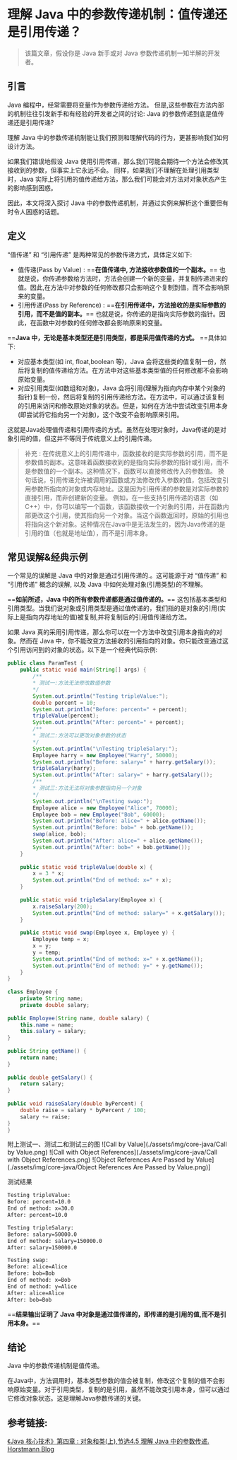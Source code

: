 # 理解 Java 中的参数传递机制：值传递还是引用传递？
> 该篇文章，假设你是 Java 新手或对 Java 参数传递机制一知半解的开发者。

## 引言

Java 编程中，经常需要将变量作为参数传递给方法。 但是,这些参数在方法内部的机制往往引发新手和有经验的开发者之间的讨论: Java 的参数传递到底是值传递还是引用传递?

理解 Java 中的参数传递机制能让我们预测和理解代码的行为，更甚影响我们如何设计方法。

如果我们错误地假设 Java 使用引用传递，那么我们可能会期待一个方法会修改其接收到的参数，但事实上它永远不会。 同样，如果我们不理解在处理引用类型时，Java 实际上将引用的值传递给方法，那么我们可能会对方法对对象状态产生的影响感到困惑。

因此，本文将深入探讨 Java 中的参数传递机制，并通过实例来解析这个重要但有时令人困惑的话题。

## 定义

“值传递” 和 “引用传递” 是两种常见的参数传递方式，具体定义如下:

- 值传递(Pass by Value) : ==**在值传递中, 方法接收参数值的一个副本。**== 也就是说，你传递参数给方法时，方法会创建一个新的变量，并复制传递进来的值。因此,在方法中对参数的任何修改都只会影响这个复制到值，而不会影响原来的变量。
- 引用传递(Pass by Reference) : ==**在引用传递中，方法接收的是实际参数的引用，而不是值的副本。**== 也就是说，你传递的是指向实际参数的指针。因此，在函数中对参数的任何修改都会影响原来的变量。

==**Java 中，无论是基本类型还是引用类型，都是采用值传递的方式。** ==具体如下:

- 对应基本类型(如 int, float,boolean 等)，Java 会将这些类的值复制一份，然后将复制的值传递给方法。在方法中对这些基本类型值的任何修改都不会影响原始变量。
- 对应引用类型(如数组和对象)，Java 会将引用(理解为指向内存中某个对象的指针)复制一份，然后将复制的引用传递给方法。在方法中，可以通过该复制的引用来访问和修改原始对象的状态。但是，如何在方法中尝试改变引用本身(即尝试将它指向另一个对象)，这个改变不会影响原来引用。

这就是Java处理值传递和引用传递的方式。虽然在处理对象时，Java传递的是对象引用的值，但这并不等同于传统意义上的引用传递。

>补充 : 在传统意义上的引用传递中，函数接收的是实际参数的引用，而不是参数值的副本。这意味着函数接收到的是指向实际参数的指针或引用，而不是参数值的一个副本。这种情况下，函数可以直接修改传入的参数值。
>换句话说，引用传递允许被调用的函数或方法修改传入参数的值，包括改变引用参数所指向的对象或内存地址。这是因为引用传递的参数是对实际参数的直接引用，而非创建新的变量。
>例如，在一些支持引用传递的语言（如C++）中，你可以编写一个函数，该函数接收一个对象的引用，并在函数内部更改这个引用，使其指向另一个对象。当这个函数返回时，原始的引用也将指向这个新对象。这种情况在Java中是无法发生的，因为Java传递的是引用的值（也就是地址值），而不是引用本身。

## 常见误解&经典示例

一个常见的误解是 Java 中的对象是通过引用传递的.。这可能源于对 “值传递” 和 “引用传递” 概念的误解, 以及 Java 中如何处理对象(引用类型)的不理解。

==**如前所述，Java 中的所有参数传递都是通过值传递的。**== 这包括基本类型和引用类型。当我们说对象或引用类型是通过值传递的，我们指的是对象的引用(实际上是指向内存地址的值)被复制,并将复制后的引用值传递给方法。

如果 Java 真的采用引用传递，那么你可以在一个方法中改变引用本身指向的对象。然而在 Java 中，你不能改变方法接收的引用指向的对象。你只能改变通过这个引用访问到的对象的状态。以下是一个经典代码示例:

```java
public class ParamTest {  
	public static void main(String[] args) {  
		/**  
		* 测试一:方法无法修改数值参数  
		*/  
		System.out.println("Testing tripleValue:");  
		double percent = 10;  
		System.out.println("Before: percent=" + percent);  
		tripleValue(percent);  
		System.out.println("After: percent=" + percent);  
		/**  
		* 测试二:方法可以更改对象参数的状态  
		*/  
		System.out.println("\nTesting tripleSalary:");  
		Employee harry = new Employee("Harry", 50000);  
		System.out.println("Before: salary=" + harry.getSalary());  
		tripleSalary(harry);  
		System.out.println("After: salary=" + harry.getSalary());  
		/**  
		* 测试三:方法无法将对象参数指向另一个对象  
		*/  
		System.out.println("\nTesting swap:");  
		Employee alice = new Employee("Alice", 70000);  
		Employee bob = new Employee("Bob", 60000);  
		System.out.println("Before: alice=" + alice.getName());  
		System.out.println("Before: bob=" + bob.getName());  
		swap(alice, bob);  
		System.out.println("After: alice=" + alice.getName());  
		System.out.println("After: bob=" + bob.getName());  
	}  
	  
	public static void tripleValue(double x) {  
		x = 3 * x;  
		System.out.println("End of method: x=" + x);  
	}  
	  
	public static void tripleSalary(Employee x) {  
		x.raiseSalary(200);  
		System.out.println("End of method: salary=" + x.getSalary());  
	}  
	  
	public static void swap(Employee x, Employee y) {  
		Employee temp = x;  
		x = y;  
		y = temp;  
		System.out.println("End of method: x=" + x.getName());  
		System.out.println("End of method: y=" + y.getName());  
	}  
}  
  
class Employee {  
	private String name;  
	private double salary;  
  
public Employee(String name, double salary) {  
	this.name = name;  
	this.salary = salary;  
}  
  
public String getName() {  
	return name;  
}  
  
public double getSalary() {  
	return salary;  
}  
  
public void raiseSalary(double byPercent) {  
	double raise = salary * byPercent / 100;  
	salary += raise;  
}  
}
```

附上测试一、测试二和测试三的图
![Call by Value](./assets/img/core-java/Call by Value.png)
![Call with Object References](./assets/img/core-java/Call with Object References.png)
![Object References Are Passed by Value](./assets/img/core-java/Object References Are Passed by Value.png)]

测试结果

```txt
Testing tripleValue:
Before: percent=10.0
End of method: x=30.0
After: percent=10.0

Testing tripleSalary:
Before: salary=50000.0
End of method: salary=150000.0
After: salary=150000.0

Testing swap:
Before: alice=Alice
Before: bob=Bob
End of method: x=Bob
End of method: y=Alice
After: alice=Alice
After: bob=Bob
```

==**结果输出证明了 Java 中对象是通过值传递的，即传递的是引用的值,而不是引用本身。**==

## 结论

Java 中的参数传递机制是值传递。

在Java中，方法调用时，基本类型参数的值会被复制，修改这个复制的值不会影响原始变量。对于引用类型，复制的是引用，虽然不能改变引用本身，但可以通过它修改对象状态。这是理解Java参数传递的关键。

## 参考链接:

[《Java 核心技术》第四章 : 对象和类(上),节选4.5 理解 Java 中的参数传递.](https://www.bilibili.com/video/BV1SS4y1g7SK/?spm_id_from=333.999.0.0&vd_source=57aa19cc5537499cb225118806e93e4b)
[Horstmann Blog](https://horstmann.com/corejava/)
